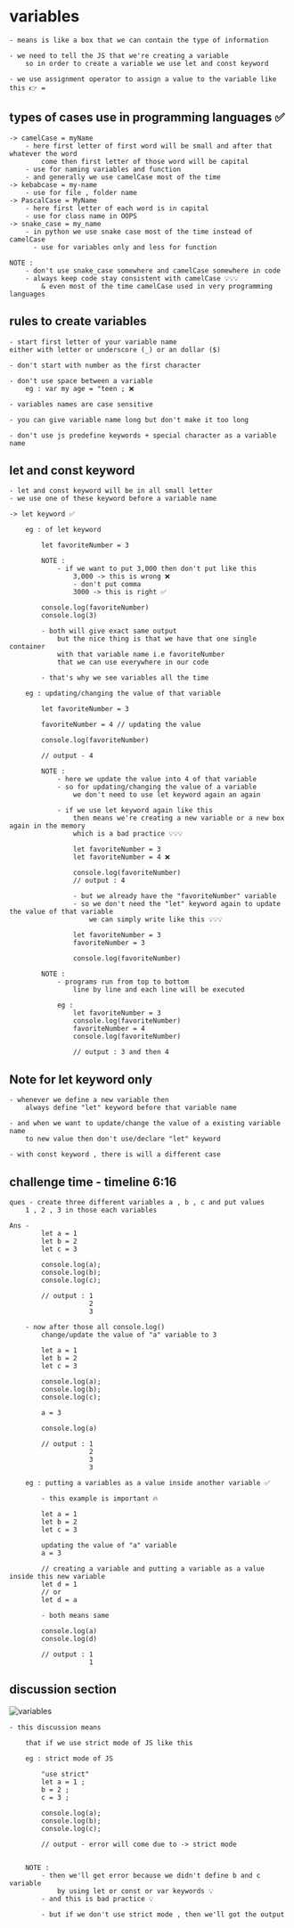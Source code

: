 # variables

    - means is like a box that we can contain the type of information

    - we need to tell the JS that we're creating a variable
        so in order to create a variable we use let and const keyword

    - we use assignment operator to assign a value to the variable like this 👉 =


## types of cases use in programming languages ✅

    -> camelCase = myName
        - here first letter of first word will be small and after that whatever the word
            come then first letter of those word will be capital
        - use for naming variables and function
        - and generally we use camelCase most of the time
    -> kebabcase = my-name
        - use for file , folder name
    -> PascalCase = MyName
        - here first letter of each word is in capital
        - use for class name in OOPS
    -> snake_case = my_name
        - in python we use snake case most of the time instead of camelCase
          - use for variables only and less for function 

    NOTE : 
        - don't use snake_case somewhere and camelCase somewhere in code
        - always keep code stay consistent with camelCase 💡💡💡
            & even most of the time camelCase used in very programming languages

## rules to create variables

    - start first letter of your variable name
    either with letter or underscore (_) or an dollar ($)

    - don't start with number as the first character

    - don't use space between a variable
        eg : var my age = "teen ; ❌

    - variables names are case sensitive

    - you can give variable name long but don't make it too long

    - don't use js predefine keywords + special character as a variable name

## let and const keyword

    - let and const keyword will be in all small letter
    - we use one of these keyword before a variable name

    -> let keyword ✅

        eg : of let keyword 

            let favoriteNumber = 3 

            NOTE : 
                - if we want to put 3,000 then don't put like this
                    3,000 -> this is wrong ❌
                    - don't put comma 
                    3000 -> this is right ✅

            console.log(favoriteNumber)
            console.log(3)

            - both will give exact same output
                but the nice thing is that we have that one single container
                with that variable name i.e favoriteNumber
                that we can use everywhere in our code

            - that's why we see variables all the time 

        eg : updating/changing the value of that variable

            let favoriteNumber = 3

            favoriteNumber = 4 // updating the value

            console.log(favoriteNumber)

            // output - 4

            NOTE : 
                - here we update the value into 4 of that variable
                - so for updating/changing the value of a variable 
                    we don't need to use let keyword again an again

                - if we use let keyword again like this 
                    then means we're creating a new variable or a new box again in the memory
                    which is a bad practice 💡💡💡

                    let favoriteNumber = 3 
                    let favoriteNumber = 4 ❌

                    console.log(favoriteNumber)
                    // output : 4

                    - but we already have the "favoriteNumber" variable
                    - so we don't need the "let" keyword again to update the value of that variable 
                        we can simply write like this 💡💡💡

                    let favoriteNumber = 3 
                    favoriteNumber = 3 

                    console.log(favoriteNumber)

            NOTE : 
                - programs run from top to bottom
                    line by line and each line will be executed 

                eg : 
                    let favoriteNumber = 3  
                    console.log(favoriteNumber)
                    favoriteNumber = 4
                    console.log(favoriteNumber)

                    // output : 3 and then 4 

## Note for let keyword only

    - whenever we define a new variable then 
        always define "let" keyword before that variable name

    - and when we want to update/change the value of a existing variable name
        to new value then don't use/declare "let" keyword

    - with const keyword , there is will a different case

## challenge time - timeline 6:16

    ques - create three different variables a , b , c and put values
        1 , 2 , 3 in those each variables

    Ans - 
            let a = 1 
            let b = 2 
            let c = 3

            console.log(a);
            console.log(b);
            console.log(c);

            // output : 1
                        2
                        3

        - now after those all console.log() 
            change/update the value of "a" variable to 3

            let a = 1 
            let b = 2 
            let c = 3

            console.log(a);
            console.log(b);
            console.log(c);

            a = 3 

            console.log(a)

            // output : 1 
                        2
                        3
                        3

        eg : putting a variables as a value inside another variable ✅

            - this example is important 🔥

            let a = 1 
            let b = 2 
            let c = 3

            updating the value of "a" variable
            a = 3 

            // creating a variable and putting a variable as a value inside this new variable
            let d = 1
            // or 
            let d = a 

            - both means same

            console.log(a)
            console.log(d)

            // output : 1
                        1

## discussion section

![variables](../../all-chats-pics-of-lectures/1-beginner-JS-course-chats-pics/8-first-variable.png "variables")
                        
    - this discussion means 

        that if we use strict mode of JS like this 

        eg : strict mode of JS

            "use strict"
            let a = 1 ; 
            b = 2 ;
            c = 3 ; 

            console.log(a);
            console.log(b);
            console.log(c);

            // output - error will come due to -> strict mode


        NOTE : 
            - then we'll get error because we didn't define b and c variable
                by using let or const or var keywords 💡
            - and this is bad practice 💡

            - but if we don't use strict mode , then we'll got the output

